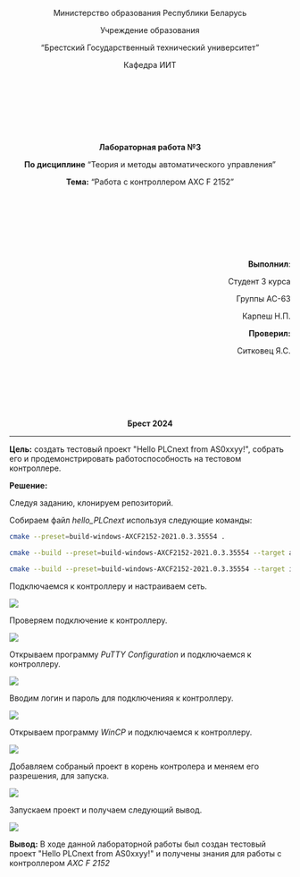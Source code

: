 <p align="center">Министерство образования Республики Беларусь</p>
<p align="center">Учреждение образования</p>
<p align="center">“Брестский Государственный технический университет”</p>
<p align="center">Кафедра ИИТ</p>
<br><br><br><br><br><br>
<p align="center"><strong>Лабораторная работа №3</strong></p>
<p align="center"><strong>По дисциплине</strong> “Теория и методы автоматического управления”</p>
<p align="center"><strong>Тема:</strong> “Работа с контроллером AXC F 2152”</p>
<br><br><br><br><br><br>
<p align="right"><strong>Выполнил</strong>:</p>
<p align="right">Студент 3 курса</p>
<p align="right">Группы АС-63</p>
<p align="right">Карпеш Н.П.</p>
<p align="right"><strong>Проверил:</strong></p>
<p align="right">Ситковец Я.С.</p>
<br><br><br><br><br>
<p align="center"><strong>Брест 2024</strong></p>

---
<p> <strong>Цель:</strong> создать тестовый проект "Hello PLCnext from AS0xxyy!", собрать его и продемонстрировать работоспособность на тестовом контроллере.</p> 

<p> <strong>Решение:</strong> </p>
<p>Следуя заданию, клонируем репозиторий.</p>
<p>Собираем файл <em>hello_PLCnext</em> используя следующие команды:</p>


 ``` bash
cmake --preset=build-windows-AXCF2152-2021.0.3.35554 .
```


 ``` bash
cmake --build --preset=build-windows-AXCF2152-2021.0.3.35554 --target all
```



 ``` bash
cmake --build --preset=build-windows-AXCF2152-2021.0.3.35554 --target install
```

<p>Подключаемся к контроллеру и настраиваем сеть.</p>

![](images/connect.png)  

<p>Проверяем подключение к контроллеру.</p>

![](images/network_configuration.png)  

<p>Открываем программу <em>PuTTY Configuration</em> и подключаемся к контроллеру.</p>

![](images/PuTTY_connect.png) 

<p>Вводим логин и пароль для подключенияя к контроллеру.</p>

![](images/PuTTY_login_password.png) 

<p>Открываем программу <em>WinCP</em> и подключаемся к контроллеру.</p>

![](images/WinCP_connect.png) 

<p>Добавляем собраный проект в корень контролера и меняем его разрешения, для запуска.</p>

![](images/hello_PLCnext_settings.png) 

<p>Запускаем проект и получаем следующий вывод.</p>

![](images/result.png) 

<p> <strong> Вывод:</strong> В ходе данной лабораторной работы был создан тестовый проект "Hello PLCnext from AS0xxyy!" и получены знания для работы с контроллером <em>AXC F 2152</em></p>